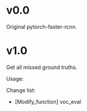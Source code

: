 # v0.0
Original pytorch-faster-rcnn.

# v1.0  
Get all missed ground truths.

Usage:

Change list:  
- [Modify_function] voc_eval